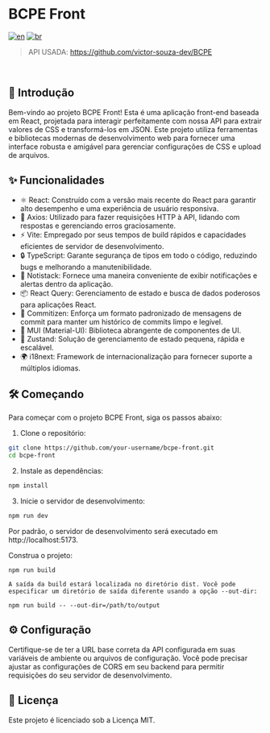 # BCPE Front

[![en](https://img.shields.io/badge/lang-en-red.svg)](https://github.com/victor-souza-dev/BCPE_Front/blob/main/README.md)
[![br](https://img.shields.io/badge/lang-br-green.svg)](https://github.com/victor-souza-dev/BCPE_Front/blob/main/README-br.md)
<br />

> API USADA: https://github.com/victor-souza-dev/BCPE

<br />

## 🚀 Introdução
Bem-vindo ao projeto BCPE Front! Esta é uma aplicação front-end baseada em React, projetada para interagir perfeitamente com nossa API para extrair valores de CSS e transformá-los em JSON. Este projeto utiliza ferramentas e bibliotecas modernas de desenvolvimento web para fornecer uma interface robusta e amigável para gerenciar configurações de CSS e upload de arquivos.

## ✨ Funcionalidades
- ⚛️ React: Construído com a versão mais recente do React para garantir alto desempenho e uma experiência de usuário responsiva.
- 📡 Axios: Utilizado para fazer requisições HTTP à API, lidando com respostas e gerenciando erros graciosamente.
- ⚡ Vite: Empregado por seus tempos de build rápidos e capacidades eficientes de servidor de desenvolvimento.
- 🔒 TypeScript: Garante segurança de tipos em todo o código, reduzindo bugs e melhorando a manutenibilidade.
- 🔔 Notistack: Fornece uma maneira conveniente de exibir notificações e alertas dentro da aplicação.
- 📦 React Query: Gerenciamento de estado e busca de dados poderosos para aplicações React.
- 📝 Commitizen: Enforça um formato padronizado de mensagens de commit para manter um histórico de commits limpo e legível.
- 🎨 MUI (Material-UI): Biblioteca abrangente de componentes de UI.
- 💾 Zustand: Solução de gerenciamento de estado pequena, rápida e escalável.
- 🌍 i18next: Framework de internacionalização para fornecer suporte a múltiplos idiomas.

## 🛠️ Começando
Para começar com o projeto BCPE Front, siga os passos abaixo:

1. Clone o repositório:

```bash
git clone https://github.com/your-username/bcpe-front.git
cd bcpe-front
```
2. Instale as dependências:
```bash
npm install
```
3. Inicie o servidor de desenvolvimento:
```bash
npm run dev
```
Por padrão, o servidor de desenvolvimento será executado em http://localhost:5173.

Construa o projeto:

```
npm run build

A saída da build estará localizada no diretório dist. Você pode especificar um diretório de saída diferente usando a opção --out-dir:
```

```
npm run build -- --out-dir=/path/to/output
```

## ⚙️ Configuração
Certifique-se de ter a URL base correta da API configurada em suas variáveis de ambiente ou arquivos de configuração. Você pode precisar ajustar as configurações de CORS em seu backend para permitir requisições do seu servidor de desenvolvimento.

## 📜 Licença
Este projeto é licenciado sob a Licença MIT.
